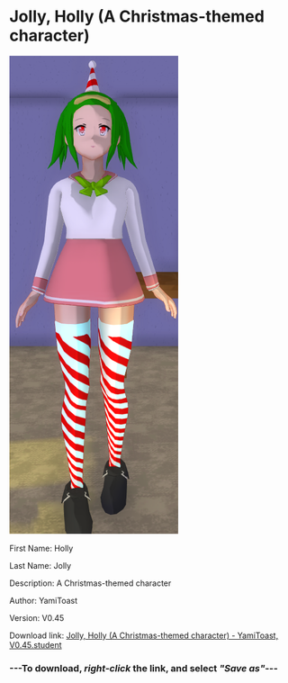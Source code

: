 # Jolly, Holly (A Christmas-themed character)

<img src = "https://raw.githubusercontent.com/Arbiter1223/Daigaku-Gurashi-Custom-Students/master/Students/Files/Jolly%2C%20Holly%20(A%20Christmas-themed%20character).png">

First Name: Holly

Last Name: Jolly

Description: A Christmas-themed character

Author: YamiToast

Version: V0.45

Download link: <a href="https://raw.githubusercontent.com/Arbiter1223/Daigaku-Gurashi-Custom-Students/master/Students/Files/Jolly%2C%20Holly%20(A%20Christmas-themed%20character)%20-%20YamiToast%2C%20V0.45.student">Jolly, Holly (A Christmas-themed character) - YamiToast, V0.45.student</a>

### ---**To download, _right-click_ the link, and select _"Save as"_**---

